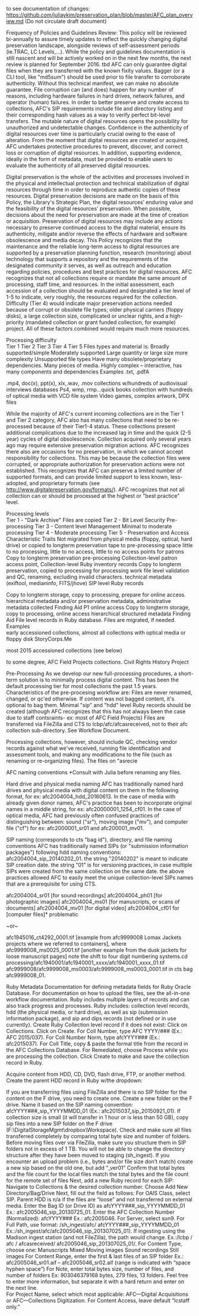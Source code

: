 to see documentation of changes: https://github.com/juliaykim/preservation_plan/blob/master/AFC_plan_overview.md
(Do not circulate draft document)

Frequency of Policies and Guidelines Review:
This policy will be reviewed bi-annually to assure timely updates to reflect the quickly changing digital preservation landscape, alongside reviews of self-assessment periods (ie.TRAC, LC Levels,...). While the policy and guidelines documentation is still nascent and will be actively worked on in the next few months, the next review is planned for September 2016.  tbd
AFC can only guarantee digital files when they are transferred with the known fixity values. Bagger (or a CLI tool, like "md5sum") should be used prior to file transfer to corroborate authenticity. Without this technical manifest, we can make no absolute guarantee. File corruption can (and does) happen for any number of reasons, including hardware failures in hard drives, network failures, and operator (human) failures.  In order to better preserve and create access to collections, AFC's SIP requirements include file and directory listing and their corresponding hash values as a way to verify perfect bit-level transfers. 
 The mutable nature of digital resources opens the possibility for unauthorized and undetectable changes. Confidence in the authenticity of digital resources over time is particularly crucial owing to the ease of alteration. From the moment that digital resources are created or acquired, AFC undertakes protective procedures to prevent, discover, and correct loss or corruption of digital resources. In addition, supporting evidence, ideally in the form of metadata, must be provided to enable users to evaluate the authenticity of all preserved digital resources.

Digital preservation is the whole of the activities and processes involved in the physical and intellectual protection and technical stabilization of digital resources through time in order to reproduce authentic copies of these resources.
Digital preservation decisions are made on the basis of this Policy, the Library's Strategic Plan, the digital resources’ enduring value and the feasibility of the digital resources’ preservation.
When possible, decisions about the need for preservation are made at the time of creation or acquisition. 
Preservation of digital resources may include any actions necessary to preserve continued access to the digital material, ensure its authenticity, mitigate and/or reverse the effects of hardware and software obsolescence and media decay.
This Policy recognizes that the maintenance and the reliable long-term access to digital resources are supported by a preservation planning function, research (monitoring) about technology that supports a repository and the requirements of the designated community it serves, as well as outreach and education regarding policies, procedures and best practices for digital resources.
AFC recognizes that not all collections require or mandate the same amount of processing, staff time, and resources. In the initial assessment, each accession of a collection should be evaluated and designated a tier level of 1-5 to indicate, very roughly, the resources required for the collection. Difficulty (Tier 4) would indicate major preservation actions needed because of corrupt or obsolete file types; older physical carriers (floppy disks), a large collection size, complicated or unclear rights, and a high-priority (mandated collection or grant funded collection, for example) project. All of these factors combined would require much more resources. 


Processing difficulty	
Tier 1
Tier 2
Tier 3
Tier 4
Tier 5
Files types and material is:
Broadly supported/simple
Moderately supported
Large quantity or large size
 more complexity
Unsupported file types
Have many obsolete/proprietary dependencies. 
Many pieces of media.
Highly complex – interactive, has many components and dependencies
Examples
.txt, .pdfA

.mp4, doc(x), ppt(x), xlx,.wav, .mov
collections w/hundreds of audiovisual interviews 
databases
Ps4, wmp, rmp…quick books
collection with hundreds of optical media with VCD file system
Video games, complex artwork,
DPX files



While the majority of AFC's current incoming collections are in the Tier 1 and Tier 2 category, AFC also has many collections that need to be re-processed because of their Tier1-4 status. These collections present additional complications due to the increased lag in time and the quick (2-5 year) cycles of digital obsolescence. Collection acquired only several years ago may require extensive preservation migration actions.
AFC recognizes there also are occasions for no preservation, in which we cannot accept responsibility for collections. This may be because the collection files were corrupted, or appropriate authorization for preservation actions were not established. This recognizes that AFC can preserve a limited number of supported formats, and can provide limited support to less known, less-adopted, and proprietary formats (see http://www.digitalpreservation.gov/formats/).
AFC recognizes that not all collection can or should be processed at the highest or "best practice" level.

Processing levels	
Tier 1 - "Dark Archive"
Files are copied
Tier 2 - Bit Level Security
Pre-processing
Tier 3  - Content level Management
Minimal to moderate processing
Tier 4 -
Moderate processing
Tier 5 - Preservation and Access
Characteristic
Traits
Not migrated from physical media (floppy, optical, hard drive) or copied to longterm preservation tape to pre-processing space
little to no processing, little to no access, little to no access points for patrons
Copy to longterm preservation pre-processing
Collection-level patron access point,
Collection-level Ruby inventory records
Copy to longterm preservation, copied to processing for processing work
file level validation and QC, renaming, excluding invalid characters.
technical metadata (exiftool, medianinfo, FITS/jhove)
SIP level Ruby records

Copy to longterm storage, copy to processing, prepare for online access.
hierarchical metadata and/or preservation metadata, administrative metadata collected
Finding Aid
P1 online access
Copy to longterm storage, copy to processing, online access
hierarchical structured metadata
Finding Aid
File level records in Ruby database.
Files are migrated, if needed.
Examples	
early accessioned collections,
almost all collections with optical media or floppy disk
StoryCorps.Me

most 2015 accessioned collections (see below)

to some degree, AFC Field Projects collections.
Civil Rights History Project


 Pre-Processing
As we develop our new full-processing procedures, a short-term solution is to minimally process digital content. This has been the default processing tier for most collections the past 1.5 years.
Characteristics of the pre-procesing workflow are:
Files are never renamed, changed, or qc'ed otherwise.
If content was not bagged content, it's optional to bag them.
Minimal "sip" and "hdd" level Ruby records should be created (although AFC recognizes that this has not always been the case due to staff contsraints- ex: most of AFC Field Projects)
Files are transferred via FileZilla and CTS to lcbp/afc/afcasreceived, not to their afc collection sub-directory. See Workflow Document.

Processing collections, however, should include QC, checking vendor records against what we've received, running file identification and assessment tools, and making any modifications to the file (such as renaming or re-organizing files).
The files on "asrecie

AFC naming conventions
*Consult with Julia before renaming any files.

Hard drive and physical media naming
AFC has traditionally named hard drives and physical media with digital content on them in the following format, for ex: afc2004004_hdd_20160613.
In the case of media with already given donor names,  AFC's practice has been to incorporate original names in a middle string, for ex: afc20000001_1254_cf01.
In the case of optical media, AFC had previously often confused practices of distinguishing between: sound ("sr"), moving image ("mv"), and computer file ("cf") for ex: afc2000001_sr01 and afc200001_mv01.

SIP naming (corresponds to cts "bag id"), directory, and file naming conventions
AFC has traditionally named SIPs (or "submission information packages") following hdd naming conventions: afc2004004_sip_20140202_01.
the string "20140202" is meant to indicate SIP creation date.
the string "01" is for versioning practices, in case multiple SIPs were created from the same collection on the same date.
the above practices allowed AFC to easily meet the unique collection-level SIPs names that are a prerequisite for using CTS.

afc2004004_sr01 [for sound recordings]
afc2004004_ph01 [for photographic images]
afc2004004_ms01 [for manuscripts, or scans of documents]
afc2004004_mv01 [for digital video]
afc2004004_cf01 for [computer files]* problematic

~or~

afc1945016_ct4292_0001.tif [example from afc9999008 Lomax Jackets projects where we referred to containers], where
afc9999008_ms0025_0001.tif  [another example from the dusk jackets for loose manuscript pages]
note the shift to four digit numbering systems.cd
processing/afc1940001/afc1940001_xxxx/afc1940001_xxxx_01.tif
afc9999008/afc9999008_ms0003/afc9999008_ms0003_0001.tif in cts bag afc9999008_01.

Ruby Metadata
Documentation for defining metadata fields for Ruby Oracle Database. For documentation on how to upload the files, see the all-in-one workflow documentation.
Ruby includes multiple layers of records and can also track progress and processes.
Ruby includes:
collection level records,
hdd (the physical media, or hard drive), as well as
sip (submission information package), and
aip and dips records (not defined  or in use currently).
Create Ruby Collection level record if it does not exist:
Click on Collections.
Click on Create.
For Coll Number, type AFC YYYY/### (Ex.: AFC 2015/037).
For Coll Number Norm, type afcYYYY### (Ex.: afc2015037).
For Coll Title, copy & paste the formal title from the record in the AFC Collections Database.
For Remediated, choose Process while you are processing the collection.
Click Create to make and save the collection record in Ruby.


 
Acquire content from HDD, CD, DVD, flash drive, FTP, or another method. 
Create the parent HDD record in Ruby w/the dropdown:

 

If you are transferring files using FileZilla and there is no SIP folder for the content on the F drive, you need to create one.
Create a new folder on the F drive.
Name it based on the SIP naming convention: afcYYYY###_sip_YYYYMMDD_01 (Ex.: afc2015037_sip_20150921_01). 
If collection size is small (it will transfer in 1 hour or is less than 50 GB), copy sip files into a new SIP folder on the F drive (F:\DigitalStorageMgmt\dropbox\Workspace).
Check and make sure all files transferred completely by comparing total byte size and number of folders. Before moving files over via FileZilla, make sure you structure them in SIP folders not in excess of 1 TB. You will not be able to change the directory structure after they have been moved to staging (sh_ingest).
If you encounter an upload problem (i.e., bytes and/or file size don’t match) create a new sip based on the old one, but add “_ver01”
Confirm that total bytes and the file count for the local files match the total bytes and the file count for the remote set of files
Next, add a new Ruby record for each SIP:
Navigate to Collections & the desired collection number.
Choose  Add New Directory/Bag/Drive
Next, fill out the field as follows:
For OAIS Class, select SIP.
Parent HDD is n/a if the files are “loose” and not transferred on external media. 
Enter the Bag ID (or Drive ID) as afcYYYY###_sip_YYYYMMDD_01 
Ex.: afc2005046_sip_20130725_01.
Enter the AFC Collection Number (Normalized): afcYYYY### 
Ex.: afc2005046.
For Server, select sun9.
For Full Path, use format: /sh_ingest/afc/ afcYYYY###_sip_YYYYMMDD_01 
Ex.:/sh_ingest/afc/afc2005046_sip_201307025_01).
If ingesting using the Madison ingest station (and not FileZilla), the path would change.
    Ex.:/lcbp / afc / afcasreceived/ afc2005046_sip_201307025_01/.
For Content Type, choose one:
Manuscripts
Mixed
Moving images
Sound recordings
Still images
For Content Range, enter the first & last files of an SIP folder 
Ex.: afc2005046_sr01.aif – afc2005046_sr02.aif    (range is indicated with “space hyphen space”)
For Note, enter total bytes size, number of files, and number of folders
Ex: 903046379168 bytes, 279 files, 13 folders.
Feel free to enter more information, but separate it with a hard return and enter on the next line.    
For Project Name, select which most applicable: AFC—Digital Acquisitions or AFC—Collections Digitization.
For Content Access, leave default “lcstaff only.”

 






